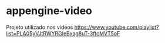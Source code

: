appengine-video
===============

Projeto utilizado nos vídeos https://www.youtube.com/playlist?list=PLA05yVJtRWYRGIeBxag8uT-3ftcMVT5oF
